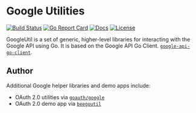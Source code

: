 # Google Utilities

[![Build Status][build-status-svg]][build-status-url]
[![Go Report Card][goreport-svg]][goreport-url]
[![Docs][docs-godoc-svg]][docs-godoc-url]
[![License][license-svg]][license-url]

 [build-status-svg]: https://github.com/grokify/googleutil/workflows/build/badge.svg
 [build-status-url]: https://github.com/grokify/googleutil/actions
 [goreport-svg]: https://goreportcard.com/badge/github.com/grokify/googleutil
 [goreport-url]: https://goreportcard.com/report/github.com/grokify/googleutil
 [docs-godoc-svg]: https://pkg.go.dev/badge/github.com/grokify/googleutil
 [docs-godoc-url]: https://pkg.go.dev/github.com/grokify/googleutil
 [license-svg]: https://img.shields.io/badge/license-MIT-blue.svg
 [license-url]: https://github.com/grokify/googleutil/blob/master/LICENSE

GoogleUtil is a set of generic, higher-level libraries for interacting with the Google API using Go. It is based on the Google API Go Client. [`google-api-go-client`](https://github.com/google/google-api-go-client).

## Author

Additional Google helper libraries and demo apps include:

* OAuth 2.0 utilities via [`goauth/google`](https://github.com/grokify/goauth/tree/master/google)
* OAuth 2.0 demo app via [`beegoutil`](https://github.com/grokify/beegoutil)